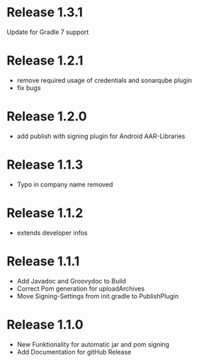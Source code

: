 # Release 1.3.1
Update for Gradle 7 support

# Release 1.2.1
- remove required usage of credentials and sonarqube plugin
 - fix bugs

# Release 1.2.0
- add publish with signing plugin for Android AAR-Libraries

# Release 1.1.3
- Typo in company name removed

# Release 1.1.2
- extends developer infos

# Release 1.1.1
- Add Javadoc and Groovydoc to Build
- Correct Pom generation for uploadArchives
- Move Signing-Settings from init.gradle to PublishPlugin

# Release 1.1.0
- New Funktionality for automatic jar and pom signing
- Add Documentation for gitHub Release

